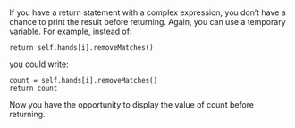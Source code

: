 ###
If you have a <span>return</span> statement with a complex expression, you don’t have a chance to print the result before returning. Again, you can use a temporary variable. For example, instead of:

    return self.hands[i].removeMatches()

you could write:

    count = self.hands[i].removeMatches()
    return count

Now you have the opportunity to display the value of <span>count</span> before returning.

